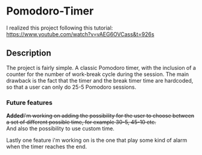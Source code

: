 # Pomodoro-Timer

I realized this project following this tutorial: https://www.youtube.com/watch?v=vAEG6OVCass&t=926s

## Description

The project is fairly simple. A classic Pomodoro timer, with the inclusion of a counter for the number of work-break cycle during the session.
The main drawback is the fact that the timer and the break timer time are hardcoded, so that a user can only do 25-5 Pomodoro sessions.

### Future features

<strong>Added</strong><del>I'm working on adding the possibility for the user to choose between a set of different possible time, for example 30-5, 45-10 etc.</del>
<br>
And also the possibility to use custom time.

Lastly one feature i'm working on is the one that play some kind of alarm when the timer reaches the end.
